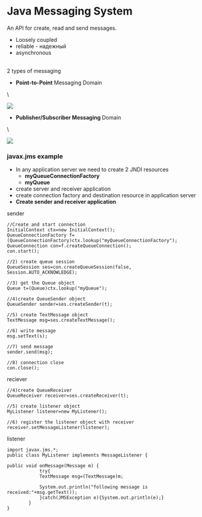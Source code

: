 # Java Messaging System



An API for create, read and send messages.

* Loosely coupled
* reliable - надежный
* asynchronous

\
2 types of messaging

* **Point-to-Point** Messaging Domain

\


![](https://www.javatpoint.com/ejbpages/images/jms-point-to-point-model.png)

* **Publisher/Subscriber Messaging** Domain

\


![](https://www.javatpoint.com/ejbpages/images/jms-publisher-subscriber-model.png)

### **javax.jms example**

* In any application server we need to create 2 JNDI resources
  * **myQueueConnectionFactory**
  * **myQueue**
* create server and receiver application
* create connection factory and destination resource in application server
*   **Create sender and receiver application**



sender

```
//Create and start connection  
InitialContext ctx=new InitialContext();  
QueueConnectionFactory f=(QueueConnectionFactory)ctx.lookup("myQueueConnectionFactory");  
QueueConnection con=f.createQueueConnection();  
con.start();  

//2) create queue session  
QueueSession ses=con.createQueueSession(false, Session.AUTO_ACKNOWLEDGE);  

//3) get the Queue object  
Queue t=(Queue)ctx.lookup("myQueue");  

//4)create QueueSender object         
QueueSender sender=ses.createSender(t);  

//5) create TextMessage object  
TextMessage msg=ses.createTextMessage();

//6) write message
msg.setText(s);

//7) send message
sender.send(msg);

//8) connection close  
con.close();
```

reciever

```
//4)create QueueReceiver  
QueueReceiver receiver=ses.createReceiver(t);  
              
//5) create listener object  
MyListener listener=new MyListener();  
              
//6) register the listener object with receiver  
receiver.setMessageListener(listener);
```

listener

```
import javax.jms.*;  
public class MyListener implements MessageListener {  
      
public void onMessage(Message m) {  
            try{  
            TextMessage msg=(TextMessage)m;  
          
            System.out.println("following message is received:"+msg.getText());  
            }catch(JMSException e){System.out.println(e);}  
        }  
}
```
